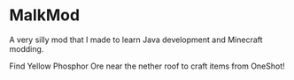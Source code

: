 # MalkMod

A very silly mod that I made to learn Java development and Minecraft modding.

Find Yellow Phosphor Ore near the nether roof to craft items from OneShot!
